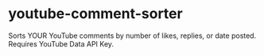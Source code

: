 # youtube-comment-sorter
Sorts YOUR YouTube comments by number of likes, replies, or date posted. Requires YouTube Data API Key.
